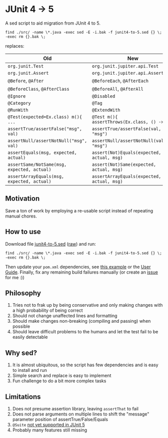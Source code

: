 # JUnit 4 -> 5

A sed script to aid migration from JUnit 4 to 5.

```
find ./src/ -name \*.java -exec sed -E -i.bak -f junit4-to-5.sed {} \; -exec rm {}.bak \;
```
replaces:

Old                                   | New
--------------------------------------|-----------------------------------------------
`org.junit.Test`                      | `org.junit.jupiter.api.Test`
`org.junit.Assert`                    | `org.junit.jupiter.api.Assertions`
`@Before`, `@After`                   | `@BeforeEach`, `@AfterEach`
`@BeforeClass`, `@AfterClass`         | `@BeforeAll`, `@AfterAll`
`@Ignore`                             | `@Disabled`
`@Category`                           | `@Tag`
`@RunWith`                            | `@ExtendWith`
`@Test(expected=Ex.class) m(){ ...`   | `@Test m(){ assertThrows(Ex.class, () -> ...`
`assertTrue/assertFalse("msg", val)`  | `assertTrue/assertFalse(val, "msg")`
`assertNull/assertNotNull("msg", val)`| `assertNull/assertNotNull(val, "msg")`
`assertEquals(msg, expected, actual)` | `assert(Not)Equals(expected, actual, msg)`
`assertSame/NotSame(msg, expected, actual)`| `assert(Not)Same(expected, actual, msg)`
`assertArrayEquals(msg, expected, actual)` | `assertArrayEquals(expected, actual, msg)`

## Motivation

Save a ton of work by employing a re-usable script instead of repeating manual chores.

## How to use

Download file [junit4-to-5.sed](https://github.com/tingstad/junit4to5/blob/master/junit4-to-5.sed) ([raw](https://raw.githubusercontent.com/tingstad/junit4to5/master/junit4-to-5.sed)) and run:
```
find ./src/ -name \*.java -exec sed -E -i.bak -f junit4-to-5.sed {} \; -exec rm {}.bak \;
```
Then update your `pom.xml` dependencies, see [this example](https://github.com/tingstad/junit4to5/blob/master/test/junit5.pom.xml) or the [User Guide](https://junit.org/junit5/docs/current/user-guide/#running-tests-build).
Finally, fix any remaining build failures manually (or create an [issue](https://github.com/tingstad/junit4to5/issues) for me :))

## Philosophy

1. Tries not to frak up by being conservative and only making changes with a high probability of being correct
2. Should not change unaffected lines and formatting
3. Should make changes non-breaking (compiling and passing) when possible
4. Should leave difficult problems to the humans and let the test fail to be easily detectable

## Why sed?

1. It is almost ubiquitous, so the script has few dependencies and is easy to install and run
2. Simple search and replace is easy to implement
3. Fun challenge to do a bit more complex tasks

## Limitations

1. Does not presume assertion library, leaving `assertThat` to fail
2. Does not parse arguments on multiple lines to shift the "message" parameter position of assertTrue/False/Equals
3. `@Suite` [not yet supported in JUnit 5](https://github.com/junit-team/junit5/issues/744)
4. Probably many features still missing

